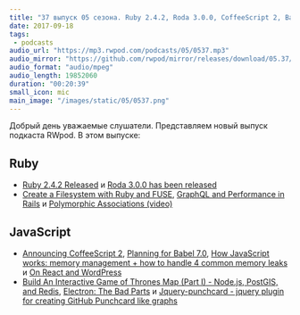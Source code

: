 ```yaml
---
title: "37 выпуск 05 сезона. Ruby 2.4.2, Roda 3.0.0, CoffeeScript 2, Babel 7.0, GraphQL and Performance in Rails и прочее"
date: 2017-09-18
tags:
 - podcasts
audio_url: "https://mp3.rwpod.com/podcasts/05/0537.mp3"
audio_mirror: "https://github.com/rwpod/mirror/releases/download/05.37/0537.mp3"
audio_format: "audio/mpeg"
audio_length: 19852060
duration: "00:20:39"
small_icon: mic
main_image: "/images/static/05/0537.png"
---
```


Добрый день уважаемые слушатели. Представляем новый выпуск подкаста RWpod. В этом выпуске:

## Ruby

 - [Ruby 2.4.2 Released](https://www.ruby-lang.org/en/news/2017/09/14/ruby-2-4-2-released/) и [Roda 3.0.0 has been released](https://groups.google.com/forum/#!topic/ruby-roda/YqFyGx7Pirw)
 - [Create a Filesystem with Ruby and FUSE](https://www.learnwithdaniel.com/2017/04/file-systems-ruby-fuse/), [GraphQL and Performance in Rails](https://blog.codeship.com/graphql-and-performance-in-rails/) и [Polymorphic Associations (video)](https://www.driftingruby.com/episodes/polymorphic-associations)

## JavaScript

 - [Announcing CoffeeScript 2](http://coffeescript.org/announcing-coffeescript-2/), [Planning for Babel 7.0](https://babeljs.io/blog/2017/09/12/planning-for-7.0), [How JavaScript works: memory management + how to handle 4 common memory leaks](https://blog.sessionstack.com/how-javascript-works-memory-management-how-to-handle-4-common-memory-leaks-3f28b94cfbec) и [On React and WordPress](https://ma.tt/2017/09/on-react-and-wordpress/)
 - [Build An Interactive Game of Thrones Map (Part I) - Node.js, PostGIS, and Redis](https://blog.patricktriest.com/game-of-thrones-map-node-postgres-redis/), [Electron: The Bad Parts](https://hackernoon.com/electron-the-bad-parts-2b710c491547) и [Jquery-punchcard - jquery plugin for creating GitHub Punchcard like graphs](https://github.com/melenaos/jquery-punchcard)

<!--more-->
